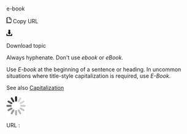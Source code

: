 # 

e-book

![Copy URL](media/e-book/Copy.png)
Copy URL

![Download](media/e-book/Download.png)

Download topic

Always hyphenate. Don't use *ebook* or *eBook.*

Use *E-book* at the beginning of a sentence or heading. In uncommon situations where title-style capitalization is required, use *E-Book*.

See also [Capitalization](https://worldready.cloudapp.net/Styleguide/Read?id=2700&topicid=33685)

![In progress](media/e-book/activity-large.gif)

URL :
